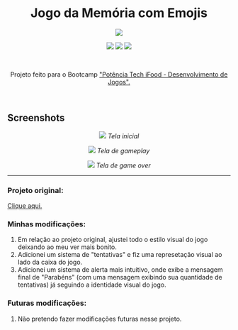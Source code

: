 <h1 align="center">Jogo da Memória com Emojis</h1>

<p align="center"> 
 <img src="https://github.com/pedrodecf/detona-ralph-the-game/assets/43791636/46c799f3-4455-458e-b772-73a50edc1d04">
</p>

<p align="center"> 
  <img src="https://img.shields.io/badge/html5-%23E34F26.svg?style=for-the-badge&logo=html5&logoColor=white">

  <img src="https://img.shields.io/badge/css3-%231572B6.svg?style=for-the-badge&logo=css3&logoColor=white">

  <img src="https://img.shields.io/badge/javascript-%23323330.svg?style=for-the-badge&logo=javascript&logoColor=%23F7DF1E">
</p>

<br>

<p align="center"> 
  Projeto feito para o Bootcamp <a href="https://dio.me">"Potência Tech iFood - Desenvolvimento de Jogos".</a>
</p>

<br>

## Screenshots
<p align="center"> 
  <img src="https://github.com/pedrodecf/detona-ralph-the-game/assets/43791636/1faceaad-02e7-40ad-ac88-35186b54d3c3">
  <i>Tela inicial</i>
</p>
<p align="center"> 
  <img src="https://github.com/pedrodecf/detona-ralph-the-game/assets/43791636/21e19691-bc15-406b-ad89-7a28b1288a60">
  <i>Tela de gameplay</i>
</p>
<p align="center"> 
  <img src="https://github.com/pedrodecf/detona-ralph-the-game/assets/43791636/68b5ca60-c1c7-42ce-bad4-8accacec4327">
  <i>Tela de game over</i>
</p>

---

### Projeto original:

<a href="https://github.com/digitalinnovationone/js-emoji-memory-game">Clique aqui.</a></h4>

### Minhas modificações:

1. Em relação ao projeto original, ajustei todo o estilo visual do jogo deixando ao meu ver mais bonito.
2. Adicionei um sistema de "tentativas" e fiz uma represetação visual ao lado da caixa do jogo.
3. Adicionei um sistema de alerta mais intuitivo, onde exibe a mensagem final de "Parabéns" (com uma mensagem exibindo sua quantidade de tentativas) já seguindo a identidade visual do jogo.

### Futuras modificações:

1. Não pretendo fazer modificações futuras nesse projeto.
